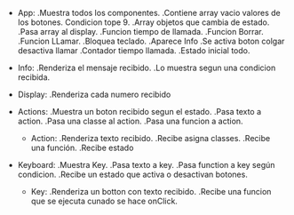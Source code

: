 - App:
  .Muestra todos los componentes.
  .Contiene array vacio valores de los botones. Condicion tope 9.
  .Array objetos que cambia de estado.
  .Pasa array al display.
  .Funcion tiempo de llamada.
  .Funcion Borrar.
  .Funcion LLamar.
  .Bloquea teclado.
  .Aparece Info
  .Se activa boton colgar desactiva llamar
  .Contador tiempo llamada.
  .Estado inicial todo.

- Info:
  .Renderiza el mensaje recibido.
  .Lo muestra segun una condicion recibida.

- Display:
  .Renderiza cada numero recibido

- Actions:
  .Muestra un boton recibido segun el estado.
  .Pasa texto a action.
  .Pasa una classe al action.
  .Pasa una funcion a action.

  - Action:
    .Renderiza texto recibido.
    .Recibe asigna classes.
    .Recibe una función.
    .Recibe estado

- Keyboard:
  .Muestra Key.
  .Pasa texto a key.
  .Pasa function a key según condicion.
  .Recibe un estado que activa o desactivan botones.

  - Key:
    .Renderiza un botton con texto recibido.
    .Recibe una funcion que se ejecuta cunado se hace onClick.
